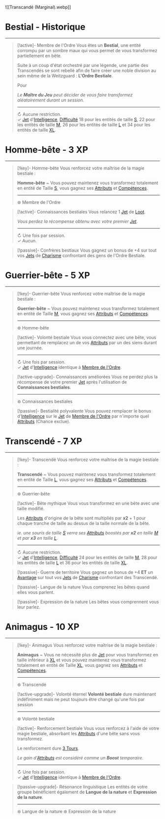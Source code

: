 ![[Transcandé (Marginal).webp]]
# Bestial - Historique
---
>[!active]- Membre de l'Ordre
>Vous êtes un **Bestial**, une entité corrompu par un sombre maux qui vous permet de vous transformez partiellement en bête.
>
>Suite à un coup d'état orchestré par une légende, une partie des Transcendés se sont rebellé afin de faire créer une noble division au sein même de la Weitzguard : **L'Ordre Bestiale**.
>
>Pour
>
>*Le **Maître du Jeu** peut décider de vous faire transformez aléatoirement durant un session.*
>
>---
>↻ Aucune restriction.  
>✓ [Jet]() d'[Intelligence](), [Difficulté]() 18 pour les entités de taille [S](), 22 pour les entités de taille [M](), 26 pour les entités de taille [L]() et 34 pour les entités de taille [XL]().

# Homme-bête - 3 XP
---
>[!key]- Homme-bête
>Vous renforcez votre maîtrise de la magie bestiale :
>
>**Homme-bête** ~ Vous pouvez maintenez vous transformez totalement en entité de Taille [S](), vous gagnez ses [Attributs]() et [Compétences]().
>
>---
>⊛ Membre de l'Ordre

>[!active]- Connaissances bestiales
>Vous relancez 1 [Jet]() de [Loot]().
>
>*Vous perdez la récompense obtenu avec votre premier [Jet]()*.
>
>---
>↻ Une fois par session.  
>✓ Aucun.

>[!passive]- Confrères bestiaux
>Vous gagnez un bonus de +4 sur tout vos [Jets]() de [Charisme]() confrontant des gens de l'Ordre Bestiale.

# Guerrier-bête - 5 XP
---
>[!key]- Guerrier-bête
>Vous renforcez votre maîtrise de la magie bestiale :
>
>**Guerrier-bête** ~ Vous pouvez maintenez vous transformez totalement en entité de Taille [M](), vous gagnez ses [Attributs]() et [Compétences]().
>
>---
>⊛ Homme-bête

>[!active]- Volonté bestiale
>Vous vous connectez avec une bête, vous permettant de remplacez un de vos [Attributs]() par un des siens durant une journée.
>
>---
>↻ Une fois par session.  
>✓ [Jet]() d'[Intelligence]() identique à [Membre de l'Ordre]().

>[!active-upgrade]- Connaissances améliorées
>Vous ne perdez plus la récompense de votre premier [Jet]() après l'utilisation de **Connaissances bestiales**.
>
>---
>⊛ Connaissances bestiales 

>[!passive]- Bestialité polyvalente
>Vous pouvez remplacer le bonus d'[Intelligence]() sur le [Jet]() de [Membre de l'Ordre]() par n'importe quel [Attributs]() (Chance exclue).

# Transcendé - 7 XP
---
>[!key]- Transcendé
>Vous renforcez votre maîtrise de la magie bestiale :
>
>**Transcendé** ~ Vous pouvez maintenez vous transformez totalement en entité de Taille [L](), vous gagnez ses [Attributs]() et [Compétences]().
>
>---
>⊛ Guerrier-bête

>[!active]- Bête mythique
>Vous vous transformez en une bête avec une taille modifié.
>
>Les [Attributs]() d'origine de la bête sont multipliés par **x2** + 1 pour chaque tranche de taille au dessus de la taille normale de la bête.
>
>*ie. une souris de taille [S]() verra ses [Attributs]() boostés par **x2** en taille [M]() et par **x3** en taille [L]()*.
>
>---
>↻ Aucune restriction.  
>✓ [Jet]() d'[Intelligence](), [Difficulté]() 24 pour les entités de taille [M](), 28 pour les entités de taille [L]() et 36 pour les entités de taille [XL]().

>[!passive]- Guerre de territoire
>Vous gagnez un bonus de +4 **ET** un [Avantage]() sur tout vos [Jets]() de [Charisme]() confrontant des Transcendé.

>[!passive]- Langue de la nature
>Vous comprenez les bêtes quand elles vous parlent.

>[!passive]- Expression de la nature
>Les bêtes vous comprennent vous leur parlez. 

# Animagus - 10 XP
---
>[!key]- Animagus
>Vous renforcez votre maîtrise de la magie bestiale :
>
>**Animagus** ~ Vous ne nécessité plus de [Jet]() pour vous transformez en taille inférieur à [XL]() et vous pouvez maintenez vous transformez totalement en entité de Taille [XL](), vous gagnez ses [Attributs]() et [Compétences]().
>
>---
>⊛ Transcendé

>[!active-upgrade]- Volonté éternel
>**Volonté bestiale** dure maintenant indéfiniment mais ne peut toujours être changé qu'une fois par session
>
>---
>⊛ Volonté bestiale

>[!active]- Renforcement bestiale
>Vous vous renforcez à l'aide de votre magie bestiale, absorbant les [Attributs]() d'une bête sans vous transformez.
>
>Le renforcement dure [3 Tours]().
>
>*Le gain d'[Attributs]() est considéré comme un **Boost** temporaire*.
>
>---
>↻ Une fois par session.  
>✓ [Jet]() d'[Intelligence]() identique à [Membre de l'Ordre]().

>[!passive-upgrade]- Résonance linguistique
>Les entités de votre groupe bénéficient également de **Langue de la nature** et **Expression de la nature**.
>
>---
>⊛ Langue de la nature
>⊛ Expression de la nature

